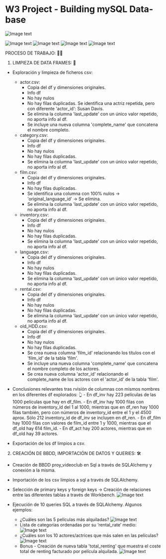 # W3 Project - Building mySQL Data-base


![Image text](https://github.com/Davidteje/w3-database-project/blob/main/img/descarga%20(4).jpeg)


![Image text](https://github.com/Davidteje/w3-database-project/blob/main/img/pandas_python.png)
![Image text](https://github.com/Davidteje/w3-database-project/blob/main/img/sqlalchemy.jpeg)
![Image text](https://github.com/Davidteje/w3-database-project/blob/main/img/mysql-workbench.png)
![Image text](https://github.com/Davidteje/w3-database-project/blob/main/img/descarga.png)


PROCESO DE TRABAJO: 👨‍💻
1) LIMPIEZA DE DATA FRAMES: 🚛
- Exploración y limpieza de ficheros csv:
    - actor.csv:
        - Copia del df y dimensiones originales.
        - Info df
        - No hay nulos
        - No hay filas duplicadas. Se identifica una actriz repetida, pero con diferente 'actor_id': Susan Davis.
        - Se elimina la columna 'last_update' con un único valor repetido, no aporta info al df.
        - Se incluye una nueva columna 'complete_name' que concatena el nombre completo.
    - category.csv:
        - Copia del df y dimensiones originales.
        - Info df
        - No hay nulos
        - No hay filas duplicadas.
        - Se elimina la columna 'last_update' con un único valor repetido, no aporta info al df.
    - film.csv:
        - Copia del df y dimensiones originales.
        - Info df
        - No hay filas duplicadas.
        - Se identifica una columna con 100% nulos -> 'original_language_id' -> Se elimina.
        - Se elimina la columna 'last_update' con un único valor repetido, no aporta info al df.
    - inventory.csv:
        - Copia del df y dimensiones originales.
        - Info df
        - No hay nulos
        - No hay filas duplicadas.
        - Se elimina la columna 'last_update' con un único valor repetido, no aporta info al df.
    - language.csv:
        - Copia del df y dimensiones originales.
        - Info df
        - No hay nulos
        - No hay filas duplicadas.
        - Se elimina la columna 'last_update' con un único valor repetido, no aporta info al df.
    - rental.csv:
        - Copia del df y dimensiones originales.
        - Info df
        - No hay nulos
        - No hay filas duplicadas.
        - Se elimina la columna 'last_update' con un único valor repetido, no aporta info al df.
    - old_HDD.csv:
        - Copia del df y dimensiones originales.
        - Info df
        - No hay nulos
        - No hay filas duplicadas.
        - Se crea nueva columna 'film_id' relacionando los títulos con el 'film_id' de la tabla 'film'.
        - Se incluye una nueva columna 'complete_name' que concatena el nombre completo de los actores.
        - Se crea nueva columna 'actor_id' relacionando el complete_name de los actores con el 'actor_id' de la tabla 'film'.

- Conclusiones relevantes tras rvisión de columnas con mismos nombres en los diferentes df explorados: 👆
        - En df_inv hay 223 películas de las 1000 películas que hay en df_film.
        - En df_inv hay 1000 filas con números de inventory_id del 1 al 1000, mientras que en df_ren hay 1000 filas también, pero con números de inventory_id entre el 1 y el 4500 aprox. Sólo 212 inventory_id de df_inv se incluyen en df_ren.
        - En df_film hay 1000 filas con valores de film_id entre 1 y 1000, mientras que el df_old hay 614 film_id.
        - En df_act hay 200 actores, mientras que en df_old hay 39 actores.
        
- Exportación de los df limpios a csv.

2) CREACIÓN DE BBDD, IMPORTACIÓN DE DATOS Y QUERIES: 🛠
- Creación de BBDD proy_videoclub en Sql a través de SQLAlchemy y conexión a la misma.
- Importación de los csv limpios a sql a través de SQLAlchemy.
- Selección de primary keys y foreign keys -> Creación de relaciones entre las diferentes tablas a través de Workbench.
    ![Image text](https://github.com/Davidteje/w3-database-project/blob/main/img/Diagrama_inicial.PNG)

- Ejecución de 10 queries SQL a través de SQLAlchemy. Algunos ejemplos:
    - ¿Cuáles son las 5 películas más alquiladas? 
    ![Image text](https://github.com/Davidteje/w3-database-project/blob/main/img/Query%201.png)
    - Lista de categorías ordenadas por su ‘rental_rate’ medio:
    ![Image text](https://github.com/Davidteje/w3-database-project/blob/main/img/Query%202.png)
    - ¿Cuáles son los 10 actores/actrices que más salen en las películas? 
    ![Image text](https://github.com/Davidteje/w3-database-project/blob/main/img/Query%203.png)  
    - Bonus - Creación de nueva tabla 'total_renting' que muestra el coste total de renting facturado por película alquilada.
    ![Image text](https://github.com/Davidteje/w3-database-project/blob/main/img/Query%204.png)     

        
        
        
        
        
        
        
        
    